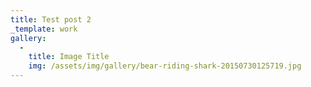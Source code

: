 ```yaml
---
title: Test post 2
_template: work
gallery:
  - 
    title: Image Title
    img: /assets/img/gallery/bear-riding-shark-20150730125719.jpg
---
```

